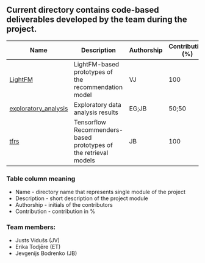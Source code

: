 
## Current directory contains code-based deliverables developed by the team during the project.
|Name|Description|Authorship|Contribution (%)|
|-|-|-|-|
|[LightFM](https://github.com/omegatro/IGP_2023/tree/omegatro-patch-1/notebooks/LightFM)|LightFM-based prototypes of the recommendation model|VJ|100|
|[exploratory_analysis](https://github.com/omegatro/IGP_2023/tree/omegatro-patch-1/notebooks/exploratory_analysis)|Exploratory data analysis results|EG;JB|50;50|
|[tfrs](https://github.com/omegatro/IGP_2023/tree/omegatro-patch-1/notebooks/tfrs)|Tensorflow Recommenders-based prototypes of the retrieval models|JB|100|
### Table column meaning
- Name - directory name that represents single module of the project
- Description - short description of the project module
- Authorship - initials of the contributors
- Contribution - contribution in %

### Team members:
  - Justs Vidušs (JV)
  - Erika Todjēre (ET)
  - Jevgenijs Bodrenko (JB)
